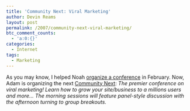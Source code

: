 ```yaml
---
title: 'Community Next: Viral Marketing'
author: Devin Reams
layout: post
permalink: /2007/community-next-viral-marketing/
btc_comment_counts:
  - 'a:0:{}'
categories:
  - Internet
tags:
  - Marketing
---
```

As you may know, I helped Noah [organize a conference][1] in February. Now, Adam is organizing the next [Community Next][2]: *The premier conference on viral marketing! Learn how to grow your site/business to a millions users and more&#8230; The morning sessions will feature panel-style discussion with the afternoon turning to group breakouts.*

 [1]: https://devin.rea.ms/2007/community-next-wrap-up/
 [2]: http://www.communitynext.com/